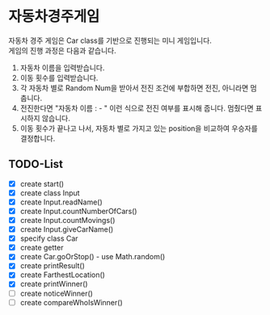 # 자동차경주게임

자동차 경주 게임은 Car class를 기반으로 진행되는 미니 게임입니다.  
게임의 진행 과정은 다음과 같습니다.  
1. 자동차 이름을 입력받습니다.  
2. 이동 횟수를 입력받습니다.  
3. 각 자동차 별로 Random Num을 받아서 전진 조건에 부합하면 전진, 아니라면 멈춥니다.  
4. 전진한다면 "자동차 이름 : - " 이런 식으로 전진 여부를 표시해 줍니다. 멈췄다면 표시하지 않습니다.  
5. 이동 횟수가 끝나고 나서, 자동차 별로 가지고 있는 position을 비교하여 우승자를 결정합니다.

## TODO-List

- [x] create start()
- [x] create class Input 
- [x] create Input.readName()
- [x] create Input.countNumberOfCars()
- [x] create Input.countMovings()
- [x] create Input.giveCarName()
- [x] specify class Car
- [x] create getter
- [x] create Car.goOrStop() - use Math.random()
- [x] create printResult()
- [x] create FarthestLocation()
- [x] create printWinner()
- [ ] create noticeWinner()
- [ ] create compareWhoIsWinner()